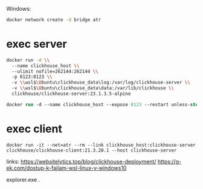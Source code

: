 Windows:

```bash
docker network create -d bridge atr
```
# exec server
```bash
docker run -d \\
  --name clickhouse_host \\
  --ulimit nofile=262144:262144 \\
  -p 8123:8123 \\
  -v \\wsl$\Ubuntu\clickhouse_data\log:/var/log/clickhouse-server \\
  -v \\wsl$\Ubuntu\clickhouse_data\data:/var/lib/clickhouse \\
  clickhouse/clickhouse-server:23.1.3.5-alpine
```
```ps !!!
docker run -d --name clickhouse_host --expose 8123 --restart unless-stopped --ulimit nofile=262144:262144 -p 8123:8123 -v \\wsl$\Ubuntu\clickhouse_data\log:/var/log/clickhouse-server -v \\wsl$\Ubuntu\home\zowie\config.xml:/etc/clickhouse-server/config.xml -v \\wsl$\Ubuntu\home\zowie\users.xml:/etc/clickhouse-server/users.xml -v \\wsl$\Ubuntu\clickhouse_data\data:/var/lib/clickhouse clickhouse/clickhouse-server:23.1.3.5-alpine
```
# exec client
```shell
docker run -it --net=atr --rm --link clickhouse_host:clickhouse-server clickhouse/clickhouse-client:21.3.20.1 --host clickhouse-server
```

links:
https://websitelytics.top/blog/clickhouse-deployment/
https://g-ek.com/dostup-k-fajlam-wsl-linux-v-windows10

explorer.exe .
